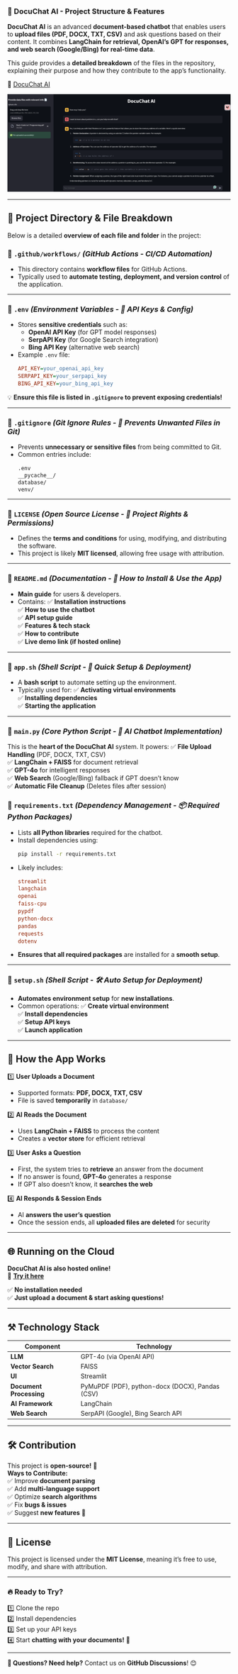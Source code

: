 ### **🚀 DocuChat AI - Project Structure & Features**  
**DocuChat AI** is an advanced **document-based chatbot** that enables users to **upload files (PDF, DOCX, TXT, CSV)** and ask questions based on their content. It combines **LangChain for retrieval, OpenAI’s GPT for responses, and web search (Google/Bing) for real-time data**.

This guide provides a **detailed breakdown** of the files in the repository, explaining their purpose and how they contribute to the app’s functionality.

📌 [DocuChat AI](https://marta-gpt.streamlit.app/)

![Alt Text](image.png)

---

## **📂 Project Directory & File Breakdown**
Below is a detailed **overview of each file and folder** in the project:

### **🔹 `.github/workflows/`** *(GitHub Actions - CI/CD Automation)*
- This directory contains **workflow files** for GitHub Actions.
- Typically used to **automate testing, deployment, and version control** of the application.

---

### **🔹 `.env`** *(Environment Variables - 🔑 API Keys & Config)*
- Stores **sensitive credentials** such as:
  - **OpenAI API Key** (for GPT model responses)
  - **SerpAPI Key** (for Google Search integration)
  - **Bing API Key** (alternative web search)
- Example `.env` file:
  ```ini
  API_KEY=your_openai_api_key
  SERPAPI_KEY=your_serpapi_key
  BING_API_KEY=your_bing_api_key
  ```

💡 **Ensure this file is listed in `.gitignore` to prevent exposing credentials!**

---

### **🔹 `.gitignore`** *(Git Ignore Rules - 🚫 Prevents Unwanted Files in Git)*
- Prevents **unnecessary or sensitive files** from being committed to Git.
- Common entries include:
  ```gitignore
  .env
  __pycache__/
  database/
  venv/
  ```

---

### **🔹 `LICENSE`** *(Open Source License - 📜 Project Rights & Permissions)*
- Defines the **terms and conditions** for using, modifying, and distributing the software.
- This project is likely **MIT licensed**, allowing free usage with attribution.

---

### **🔹 `README.md`** *(Documentation - 📄 How to Install & Use the App)*
- **Main guide** for users & developers.
- Contains:
  ✅ **Installation instructions**  
  ✅ **How to use the chatbot**  
  ✅ **API setup guide**  
  ✅ **Features & tech stack**  
  ✅ **How to contribute**  
  ✅ **Live demo link (if hosted online)**  

---

### **🔹 `app.sh`** *(Shell Script - 🔧 Quick Setup & Deployment)*
- A **bash script** to automate setting up the environment.
- Typically used for:
  ✅ **Activating virtual environments**  
  ✅ **Installing dependencies**  
  ✅ **Starting the application**  

---

### **🔹 `main.py`** *(Core Python Script - 🧠 AI Chatbot Implementation)*
This is the **heart of the DocuChat AI** system. It powers:
✅ **File Upload Handling** (PDF, DOCX, TXT, CSV)  
✅ **LangChain + FAISS** for document retrieval  
✅ **GPT-4o** for intelligent responses  
✅ **Web Search** (Google/Bing) fallback if GPT doesn’t know  
✅ **Automatic File Cleanup** (Deletes files after session)  

### **🔹 `requirements.txt`** *(Dependency Management - 📦 Required Python Packages)*
- Lists **all Python libraries** required for the chatbot.
- Install dependencies using:
  ```bash
  pip install -r requirements.txt
  ```
- Likely includes:
  ```ini
  streamlit
  langchain
  openai
  faiss-cpu
  pypdf
  python-docx
  pandas
  requests
  dotenv
  ```
- **Ensures that all required packages** are installed for a **smooth setup**.

---

### **🔹 `setup.sh`** *(Shell Script - 🛠️ Auto Setup for Deployment)*
- **Automates environment setup** for **new installations**.
- Common operations:
  ✅ **Create virtual environment**  
  ✅ **Install dependencies**  
  ✅ **Setup API keys**  
  ✅ **Launch application**  

---

## **🚀 How the App Works**
1️⃣ **User Uploads a Document**  
   - Supported formats: **PDF, DOCX, TXT, CSV**  
   - File is saved **temporarily** in `database/`  

2️⃣ **AI Reads the Document**  
   - Uses **LangChain + FAISS** to process the content  
   - Creates a **vector store** for efficient retrieval  

3️⃣ **User Asks a Question**  
   - First, the system tries to **retrieve** an answer from the document  
   - If no answer is found, **GPT-4o** generates a response  
   - If GPT also doesn’t know, it **searches the web**  

4️⃣ **AI Responds & Session Ends**  
   - AI **answers the user’s question**  
   - Once the session ends, all **uploaded files are deleted** for security  

---

## **🌐 Running on the Cloud**
**DocuChat AI is also hosted online!**  
🔗 **[Try it here](https://marta-gpt.streamlit.app/)**  

✅ **No installation needed**  
✅ **Just upload a document & start asking questions!**  

---

## **⚒️ Technology Stack**
| Component | Technology |
|-----------|------------|
| **LLM** | GPT-4o (via OpenAI API) |
| **Vector Search** | FAISS |
| **UI** | Streamlit |
| **Document Processing** | PyMuPDF (PDF), python-docx (DOCX), Pandas (CSV) |
| **AI Framework** | LangChain |
| **Web Search** | SerpAPI (Google), Bing Search API |

---

## **🛠️ Contribution**
This project is **open-source!** 🎉  
**Ways to Contribute:**  
✅ Improve **document parsing**  
✅ Add **multi-language support**  
✅ Optimize **search algorithms**  
✅ Fix **bugs & issues**  
✅ Suggest **new features** 🚀  

---

## **📜 License**
This project is licensed under the **MIT License**, meaning it’s free to use, modify, and share with attribution.  

---
### **🔥 Ready to Try?**
1️⃣ Clone the repo  
2️⃣ Install dependencies  
3️⃣ Set up your API keys  
4️⃣ Start **chatting with your documents!** 🚀  

---

**📌 Questions? Need help?** Contact us on **GitHub Discussions**! 😊

